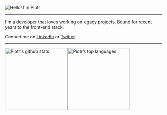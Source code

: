 
![Hello! I'm Piotr](https://user-images.githubusercontent.com/11849621/134168331-a0d41afc-1f34-4f2b-99ba-459d61d902b7.png)

---

I'm a developer that loves working on legacy projects. Bound for recent years to the front-end stack.

Contact me on [LinkedIn](https://www.linkedin.com/in/piotr-laszczkowski-39465272/) or [Twitter](https://twitter.com/mrpiotr_dev).

---

<section>
<img height="200rem" src="https://github-readme-stats.vercel.app/api?username=mrpiotr-dev&show_icons=true&bg_color=eee&hide_border=true" alt="Piotr's github stats" /><img height="200rem" src="https://github-readme-stats.vercel.app/api/top-langs/?username=mrpiotr-dev&show_icons=true&bg_color=eee&hide_border=true" alt="Piotr's top languages" />
</section>
